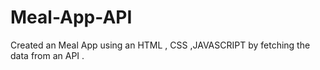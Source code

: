 # Meal-App-API
Created an Meal App using an HTML , CSS ,JAVASCRIPT by fetching the data from an API .
